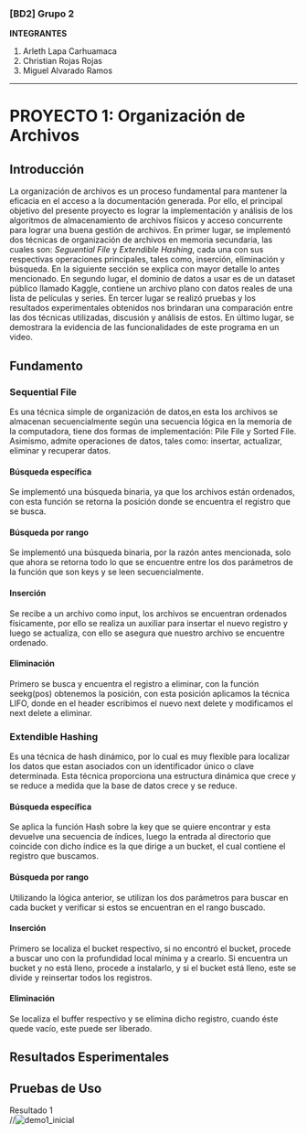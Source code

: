 ### [BD2] Grupo 2
**INTEGRANTES**
1. Arleth Lapa Carhuamaca
2. Christian Rojas Rojas
3. Miguel Alvarado Ramos

---
# PROYECTO 1: Organización de Archivos

## Introducción
La organización de archivos es un proceso fundamental para mantener la eficacia en el acceso a la documentación generada. Por ello, el principal objetivo del presente proyecto es lograr la implementación y análisis de los algoritmos de almacenamiento de archivos físicos y acceso concurrente para lograr una buena gestión de archivos. En primer lugar, se implementó dos técnicas de organización de archivos en memoria secundaria, las cuales son: _Seguential_ _File_ y _Extendible_ _Hashing_, cada una con sus respectivas operaciones principales, tales como, inserción, eliminación y búsqueda. En la siguiente sección se explica con mayor detalle lo antes mencionado. En segundo lugar, el dominio de datos a usar es de un dataset público llamado Kaggle, contiene un archivo plano con datos reales de una lista de películas y series. En tercer lugar se realizó pruebas y los resultados experimentales obtenidos nos brindaran una comparación entre las dos técnicas utilizadas, discusión y análisis de estos. En último lugar, se demostrara la evidencia de las funcionalidades de este programa en un video.

## Fundamento

### Sequential File
Es una técnica simple de organización de datos,en esta los archivos se almacenan secuencialmente según una secuencia lógica en la memoria de la computadora, tiene dos formas de implementación: Pile File y Sorted File. Asimismo, admite operaciones de datos, tales como: insertar, actualizar, eliminar y recuperar datos.

#### Búsqueda específica
Se implementó una búsqueda binaria, ya que los archivos están ordenados, con esta función se retorna la posición donde se encuentra el registro que se busca.
#### Búsqueda por rango
Se implementó una búsqueda binaria, por la razón antes mencionada, solo que ahora se retorna todo lo que se encuentre entre los dos parámetros de la función que son keys y se leen secuencialmente.
#### Inserción
Se recibe a un archivo como input, los archivos se encuentran ordenados físicamente, por ello se realiza un auxiliar para insertar el nuevo registro y luego se actualiza, con ello se asegura que nuestro archivo se encuentre ordenado.
#### Eliminación
Primero se busca y encuentra el registro a eliminar, con la función seekg(pos) obtenemos la posición, con esta posición aplicamos la técnica LIFO, donde en el header escribimos el nuevo next delete y modificamos el next delete a eliminar. 


### Extendible Hashing
Es una técnica de hash dinámico, por lo cual es muy flexible para localizar los datos que estan asociados con un identificador único o clave determinada. Esta técnica proporciona una estructura dinámica que crece y se reduce a medida que la base de datos crece y se reduce.  
#### Búsqueda específica
Se aplica la función Hash sobre la key que se quiere encontrar y esta devuelve una secuencia de índices, luego la entrada al directorio que coincide con dicho índice es la que dirige a un bucket, el cual contiene el registro que buscamos.
#### Búsqueda por rango
Utilizando la lógica anterior, se utilizan los dos parámetros para buscar en cada bucket y verificar si estos se encuentran en el rango buscado.
#### Inserción
Primero se localiza el bucket respectivo, si no encontró el bucket, procede a buscar uno con la profundidad local mínima y a crearlo. Si encuentra un bucket y no está lleno, procede a instalarlo, y si el bucket está lleno, este se divide y reinsertar todos los registros.
#### Eliminación
Se localiza el buffer respectivo y se elimina dicho registro, cuando éste quede vacío, este puede ser liberado.


## Resultados Esperimentales

## Pruebas de Uso




Resultado 1  
//<img src="microproyecto1/images/demo1.png" alt="demo1_inicial"/>
